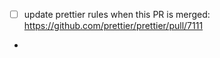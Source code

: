 - [ ] update prettier rules when this PR is merged: https://github.com/prettier/prettier/pull/7111

- 
